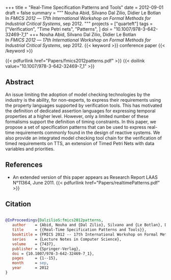 +++
title = "Real-Time Specification Patterns and Tools"
date = 2012-09-01
draft = false
summary = """
Nouha Abid, Silvano Dal Zilio, Didier Le Botlan <br />
In _FMICS 2012_ — _17th International Workshop on Formal Methods for Industrial Critical Systems_, sep 2012.
"""
projects = ["quarteft"]
tags = ["Verification", "Time Petri nets", "Patterns", ]
doi = "10.1007/978-3-642-32469-7_1"
+++
Nouha Abid, Silvano Dal Zilio, Didier Le Botlan <br />
In _FMICS 2012_ — _17th International Workshop on Formal Methods for Industrial Critical Systems_, sep 2012.
{{< keyword >}} conference paper {{< /keyword >}}


{{< pdfurllink href="Papers/fmics2012patterns.pdf" >}}
{{< doilink value="10.1007/978-3-642-32469-7_1" >}}

## Abstract
An issue limiting the adoption of model checking technologies by the industry is the
        ability, for non-experts, to express their requirements using the property languages
        supported by verification tools. This has motivated the definition of dedicated assertion
        languages for expressing temporal properties at a higher level. However, only a limited
        number of these formalisms support the definition of timing constraints. In this paper, we
        propose a set of specification patterns that can be used to express real-time requirements
        commonly found in the design of reactive systems. We also provide an integrated model
        checking tool chain for the verification of timed requirements on TTS, an extension of Timed
        Petri Nets with data variables and priorities.


## References
 * An extended version of this paper appears
      as Research Report LAAS N°11364, June 2011.
{{< pdfurllink href="Papers/realtimePatterns.pdf" >}}




## Citation

```bibtex

@InProceedings{DalzilioS:fmics2012patterns,
   author    = {Abid, Nouha and {Dal Zilio}, Silvano and {Le Botlan}, Didier},
   title     = {{Real-Time Specification Patterns and Tools}},
   booktitle = {FMICS 2012 -- 17th International Workshop on Formal Methods for Industrial Critical Systems},
   series    = {Lecture Notes in Computer Science},
   volume    = {7437},
   publisher = {Springer-Verlag},
   doi = {10.1007/978-3-642-32469-7_1},
   pages     = {1--15},
   month     = sep, 
   year      = 2012
}

````
